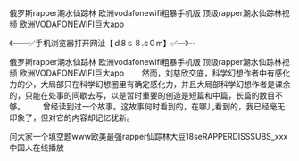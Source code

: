 俄罗斯rapper潮水仙踪林
欧洲vodafonewifi粗暴手机版
顶级rapper潮水仙踪林视频
欧洲VODAFONEWIFI巨大app


《——✅手机浏览器打开网沚【ｄ8ｓ８.c０m】✅—》--

俄罗斯rapper潮水仙踪林
欧洲vodafonewifi粗暴手机版
顶级rapper潮水仙踪林视频
欧洲VODAFONEWIFI巨大app
　　然而，刘慈欣交底，科学幻想作者中有感化力的少，大局部只在科学幻想圈里有确定感化力，并且大局部科学幻想作者是课余的，只能在处事的间歇去写，以是暂时重要的创造是短篇和中篇，长篇的数目不够。
　　曾经读到过一个故事。这故事何时看到的，在哪儿看到的，我已经毫无印象了，但对它的内容却记忆犹新。





问大家一个填空题www欧美最强rapper仙踪林大豆18seRAPPERDISSSUBS_ххх中国人在线播放
